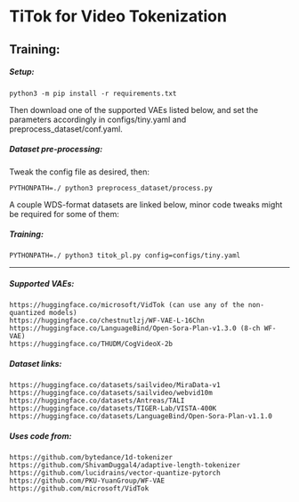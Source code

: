 # TiTok for Video Tokenization

## Training:
##### Setup:
```
python3 -m pip install -r requirements.txt
```
Then download one of the supported VAEs listed below, and set the parameters accordingly in configs/tiny.yaml and preprocess_dataset/conf.yaml.

##### Dataset pre-processing:
Tweak the config file as desired, then:
```
PYTHONPATH=./ python3 preprocess_dataset/process.py
```
A couple WDS-format datasets are linked below, minor code tweaks might be required for some of them:

##### Training:
```
PYTHONPATH=./ python3 titok_pl.py config=configs/tiny.yaml
```
---

##### Supported VAEs:
```
https://huggingface.co/microsoft/VidTok (can use any of the non-quantized models)
https://huggingface.co/chestnutlzj/WF-VAE-L-16Chn
https://huggingface.co/LanguageBind/Open-Sora-Plan-v1.3.0 (8-ch WF-VAE)
https://huggingface.co/THUDM/CogVideoX-2b

```
##### Dataset links:
```
https://huggingface.co/datasets/sailvideo/MiraData-v1
https://huggingface.co/datasets/sailvideo/webvid10m
https://huggingface.co/datasets/Antreas/TALI
https://huggingface.co/datasets/TIGER-Lab/VISTA-400K
https://huggingface.co/datasets/LanguageBind/Open-Sora-Plan-v1.1.0
```

##### Uses code from:
```
https://github.com/bytedance/1d-tokenizer
https://github.com/ShivamDuggal4/adaptive-length-tokenizer
https://github.com/lucidrains/vector-quantize-pytorch
https://github.com/PKU-YuanGroup/WF-VAE
https://github.com/microsoft/VidTok
```
